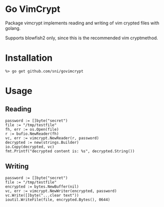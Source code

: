 Go VimCrypt
===========

Package vimcrypt implements reading and writing of vim crypted files with golang.

Supports blowfish2 only, since this is the recommended vim cryptmethod.

Installation
============

    %> go get github.com/sni/govimcrypt

Usage
=====

Reading
-------

```golang
password := []byte("secret")
file := "/tmp/testfile"
fh, err := os.Open(file)
r := bufio.NewReader(fh)
vc, err := vimcrypt.NewReader(r, password)
decrypted := new(strings.Builder)
io.Copy(decrypted, vc)
fmt.Printf("decrypted content is: %s", decrypted.String())
```


Writing
-------

```golang
password := []byte("secret")
file := "/tmp/testfile"
encrypted := bytes.NewBuffer(nil)
vc, err := vimcrypt.NewWriter(encrypted, password)
vc.Write([]byte("...clear text"))
ioutil.WriteFile(file, encrypted.Bytes(), 0644)
```